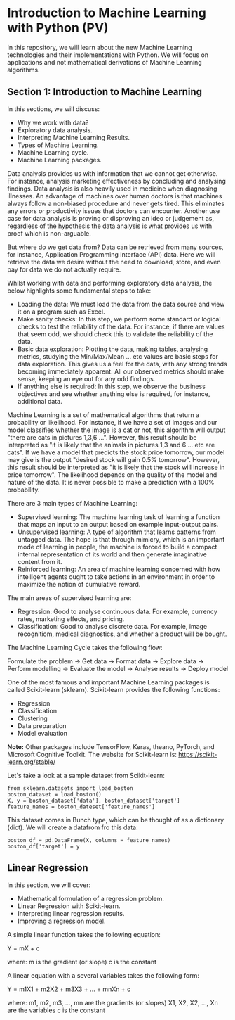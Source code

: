 # Introduction to Machine Learning with Python (PV)

In this repository, we will learn about the new Machine Learning technologies and their implementations with Python. We will focus on applications and not mathematical derivations of Machine Learning algorithms.

## Section 1: Introduction to Machine Learning

In this sections, we will discuss:

- Why we work with data?
- Exploratory data analysis.
- Interpreting Machine Learning Results.
- Types of Machine Learning.
- Machine Learning cycle.
- Machine Learning packages.

Data analysis provides us with information that we cannot get otherwise. For instance, analysis marketing effectiveness by concluding and analysing findings. Data analysis is also heavily used in medicine when diagnosing illnesses. An advantage of machines over human doctors is that machines always follow a non-biased procedure and never gets tired. This eliminates any errors or productivity issues that doctors can encounter. Another use case for data analysis is proving or disproving an ideo or judgement as, regardless of the hypothesis the data analysis is what provides us with proof which is non-arguable.

But where do we get data from? Data can be retrieved from many sources, for instance, Application Programming Interface (API) data. Here we will retrieve the data we desire without the need to download, store, and even pay for data we do not actually require.

Whilst working with data and performing exploratory data analysis, the below highlights some fundamental steps to take:

- Loading the data: We must load the data from the data source and view it on a program such as Excel.
- Make sanity checks: In this step, we perform some standard or logical checks to test the reliability of the data. For instance, if there are values that seem odd, we should check this to validate the reliability of the data.
- Basic data exploration: Plotting the data, making tables, analysing metrics, studying the Min/Max/Mean ... etc values are basic steps for data exploration. This gives us a feel for the data, with any strong trends becoming immediately apparent. All our observed metrics should make sense, keeping an eye out for any odd findings.
- If anything else is required: In this step, we observe the business objectives and see whether anything else is required, for instance, additional data.

Machine Learning is a set of mathematical algorithms that return a probability or likelihood. For instance, if we have a set of images and our model classifies whether the image is a cat or not, this algorithm will output "there are cats in pictures 1,3,6 ...". However, this result should be interpreted as "it is likely that the animals in pictures 1,3 and 6 ... etc are cats". If we have a model that predicts the stock price tomorrow, our model may give is the output "desired stock will gain 0.5% tomorrow". However, this result should be interpreted as "it is likely that the stock will increase in price tomorrow". The likelihood depends on the quality of the model and nature of the data. It is never possible to make a prediction with a 100% probability.

There are 3 main types of Machine Learning:

- Supervised learning: The machine learning task of learning a function that maps an input to an output based on example input-output pairs.
- Unsupervised learning: A type of algorithm that learns patterns from untagged data. The hope is that through mimicry, which is an important mode of learning in people, the machine is forced to build a compact internal representation of its world and then generate imaginative content from it.
- Reinforced learning: An area of machine learning concerned with how intelligent agents ought to take actions in an environment in order to maximize the notion of cumulative reward.

The main areas of supervised learning are:

- Regression: Good to analyse continuous data. For example, currency rates, marketing effects, and pricing.
- Classification: Good to analyse discrete data. For example, image recognitiom, medical diagnostics, and whether a product will be bought.

The Machine Learning Cycle takes the following flow:

Formulate the problem -> Get data -> Format data -> Explore data -> Perform modelling -> Evaluate the model -> Analyse results -> Deploy model

One of the most famous and important Machine Learning packages is called Scikit-learn (sklearn). Scikit-learn provides the following functions:

- Regression
- Classification
- Clustering
- Data preparation
- Model evaluation

**Note:** Other packages include TensorFlow, Keras, theano, PyTorch, and Microsoft Cognitive Toolkit. The website for Scikit-learn is: https://scikit-learn.org/stable/

Let's take a look at a sample dataset from Scikit-learn:

```
from sklearn.datasets import load_boston
boston_dataset = load_boston()
X, y = boston_dataset['data'], boston_dataset['target']
feature_names = boston_dateset['feature_names']
```

This dataset comes in Bunch type, which can be thought of as a dictionary (dict). We will create a datafrom fro this data:

```
boston_df = pd.DataFrame(X, columns = feature_names)
boston_df['target'] = y
```

## Linear Regression

In this section, we will cover:

- Mathematical formulation of a regression problem.
- Linear Regression with Scikit-learn.
- Interpreting linear regression results.
- Improving a regression model.

A simple linear function takes the following equation:

Y = mX + c

where: m is the gradient (or slope)
       c is the constant

A linear equation with a several variables takes the following form:

Y = m1X1 + m2X2 + m3X3 + ... + mnXn + c

where: m1, m2, m3, ..., mn are the gradients (or slopes)
       X1, X2, X2, ..., Xn are the variables
       c is the constant

